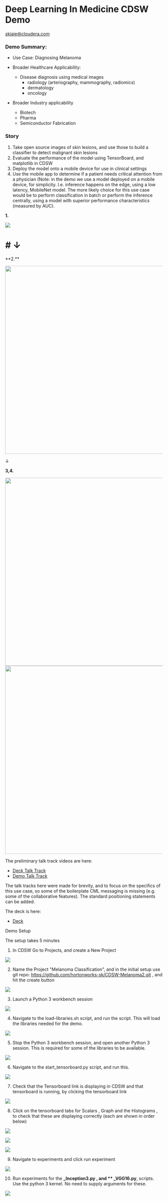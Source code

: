 # Deep Learning In Medicine CDSW Demo 

[skiaie@cloudera.com](mailto:skiaie@cloudera.com)



### Demo Summary:

- Use Case:  Diagnosing Melanoma
- Broader Healthcare Applicability:
  - Disease diagnosis using medical images
    - radiology (arteriography, mammography, radiomics)
    - dermatology
    - oncology

- Broader Industry applicability
  - Biotech
  - Pharma
  - Semiconductor Fabrication



### Story

1. Take open source images of skin lesions, and use those to build a classifier to detect malignant skin lesions
2. Evaluate the performance of the model using TensorBoard, and matplotlib in CDSW
3. Deploy the model onto a mobile device for use in clinical settings
4. Use the mobile app to determine if a patient needs critical attention from a physician (Note: in the demo we use a model deployed on a mobile device, for simplicity.  I.e. inference happens on the edge, using a low latency, MobileNet model.  The more likely choice for this use case would be to perform classification in batch or perform the inference centrally, using a model with superior performance characteristics (measured by AUC).


**1.**

![](images/ISIC.PNG)
<p align="center"> 
 <p align="center"> <h1> # &downarrow; </h1></p>
</p>
**2.**

<p align="center"> 
 <img src="images/TensorboardGraphs.PNG" width="600">
</p>

&downarrow;


**3,4.**

<img src="images/TensorboardHistograms.PNG" width="600">


<img src="images/Mobile.PNG" width="600">



The preliminary talk track videos are here:

- [Deck Talk Track](https://rebrand.ly/mpvdv4)
- [Demo Talk Track](https://rebrand.ly/4269co)


The talk tracks here were made for brevity, and to focus on the specifics of this use case, so some of the boilerplate CML messaging is missing (e.g. some of the collaborative features).  The standard positioning statements can be added.

The deck is here:

- [De](https://rebrand.ly/nrdz1m)[ck](https://rebrand.ly/nrdz1m)

Demo Setup

The setup takes 5 minutes

1. In CDSW Go to Projects, and create a New Project

![](images/CreateProject.PNG)


2. Name the Project "Melanoma Classification", and in the initial setup use git repo: https://github.com/hortonworks-sk/CDSW-Melanoma2.git , and hit the create button

![](images/CreateProject2.PNG)


3. Launch a Python 3 workbench session

![](images/OpenWorkBench.PNG)



4. Navigate to the load-libraries.sh script, and run the script. This will load the libraries needed for the demo.

![](images/LoadLibraries.PNG)



5. Stop the Python 3 workbench session, and open another Python 3 session. This is required for some of the libraries to be available.

![](images/StopSession.PNG)


6. Navigate to the start_tensorboard.py script, and run this.

![](images/StartTensorboard.PNG)


7. Check that the Tensorboard link is displaying in CDSW and that tensorboard is running, by clicking the tensorboard link


![](images/OpenTensorboard.PNG)


8. Click on the tensorboard tabs for Scalars , Graph and the Histograms , to check that these are displaying correctly (each are shown in order below)

![](images/TensorboardGraphs.PNG)

![](images/TensorboardScalars.PNG)

![](images/TensorboardHistograms.PNG)




9. Navigate to experiments and click run experiment

![](images/Experiments-List.PNG)


10. Run experiments for the **_Inception3.py , and ** _VGG16.py**, scripts.  Use the python 3 kernel. No need to supply arguments for these. 

![](images/Experiments.PNG)











